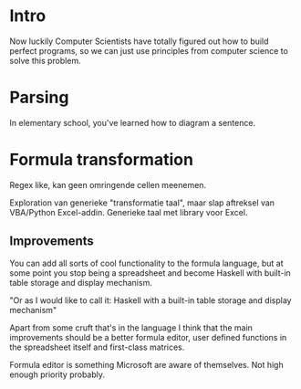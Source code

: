 # Intro

Now luckily Computer Scientists have totally figured out how to build perfect programs, so we can just use principles from computer science to solve this problem.

# Parsing

In elementary school, you've learned how to diagram a sentence.

# Formula transformation

Regex like, kan geen omringende cellen meenemen.

Exploration van generieke "transformatie taal", maar slap aftreksel van VBA/Python Excel-addin. Generieke taal met library voor Excel.

## Improvements

You can add all sorts of cool functionality to the formula language, but at some point you stop being a spreadsheet and become Haskell with built-in table storage and display mechanism.

"Or as I would like to call it: Haskell with a built-in table storage and display mechanism"

Apart from some cruft that's in the language I think that the main improvements should be a better formula editor, user defined functions in the spreadsheet itself and first-class matrices.

Formula editor is something Microsoft are aware of themselves. Not high enough priority probably.